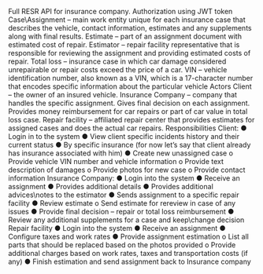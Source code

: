 Full RESR API for insurance company. Authorization using JWT token
Case\Assignment – main work entity unique for each insurance case that describes the vehicle, contact
information, estimates and any supplements along with final results.
Estimate – part of an assignment document with estimated cost of repair.
Estimator – repair facility representative that is responsible for reviewing the assignment and providing
estimated costs of repair.
Total loss – insurance case in which car damage considered unrepairable or repair costs exceed the price
of a car.
VIN – vehicle identification number, also known as a VIN, which is a 17-character number that encodes
specific information about the particular vehicle
Actors
Client – the owner of an insured vehicle.
Insurance Company – company that handles the specific assignment. Gives final decision on each
assignment. Provides money reimbursement for car repairs or part of car value in total loss case.
Repair facility – affiliated repair center that provides estimates for assigned cases and does the actual car
repairs.
Responsibilities
Client:
● Login in to the system
● View client specific incidents history and their current status
● By specific insurance (for now let’s say that client already has insurance associated with him)
● Create new unassigned case
o Provide vehicle VIN number and vehicle information
o Provide text description of damages
o Provide photos for new case
o Provide contact information
Insurance Company:
● Login into the system
● Receive an assignment
● Provides additional details
● Provides additional advices\notes to the estimator
● Sends assignment to a specific repair facility
● Review estimate
o Send estimate for rereview in case of any issues
● Provide final decision – repair or total loss reimbursement
● Review any additional supplements for a case and keep\change decision
Repair facility
● Login into the system
● Receive an assignment
● Configure taxes and work rates
● Provide assignment estimation
o List all parts that should be replaced based on the photos provided
o Provide additional charges based on work rates, taxes and transportation costs (if any)
● Finish estimation and send assignment back to Insurance company
